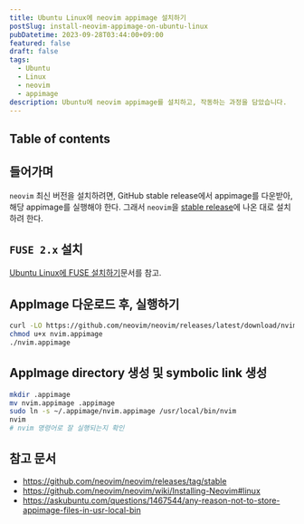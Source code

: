 ```yaml
---
title: Ubuntu Linux에 neovim appimage 설치하기
postSlug: install-neovim-appimage-on-ubuntu-linux
pubDatetime: 2023-09-28T03:44:00+09:00
featured: false
draft: false
tags:
  - Ubuntu
  - Linux
  - neovim
  - appimage
description: Ubuntu에 neovim appimage를 설치하고, 작동하는 과정을 담았습니다.
---
```


## Table of contents

## 들어가며

`neovim` 최신 버전을 설치하려면, GitHub stable release에서 appimage를 다운받아, 해당 appimage를 실행해야 한다.
그래서 `neovim`을 [stable release](https://github.com/neovim/neovim/releases/tag/stable)에 나온 대로 설치하려 한다.

## `FUSE 2.x` 설치

[Ubuntu Linux에 FUSE 설치하기](install-fuse-on-ubuntu-linux.md)문서를 참고.

## AppImage 다운로드 후, 실행하기

```bash
curl -LO https://github.com/neovim/neovim/releases/latest/download/nvim.appimage
chmod u+x nvim.appimage
./nvim.appimage
```

## AppImage directory 생성 및 symbolic link 생성

```zsh
mkdir .appimage
mv nvim.appimage .appimage
sudo ln -s ~/.appimage/nvim.appimage /usr/local/bin/nvim
nvim
# nvim 명령어로 잘 실행되는지 확인
```

## 참고 문서

- <https://github.com/neovim/neovim/releases/tag/stable>
- <https://github.com/neovim/neovim/wiki/Installing-Neovim#linux>
- <https://askubuntu.com/questions/1467544/any-reason-not-to-store-appimage-files-in-usr-local-bin>
